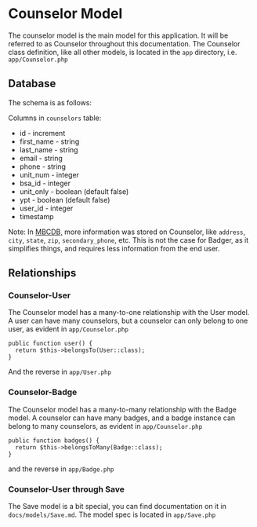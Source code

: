 # Counselor Model

The counselor model is the main model for this application. It will be referred to as Counselor throughout this documentation. The Counselor class definition, like all other models, is located in the `app` directory, i.e. `app/Counselor.php`

## Database
The schema is as follows:

Columns in `counselors` table:
* id - increment
* first_name - string
* last_name - string
* email - string
* phone - string
* unit_num - integer
* bsa_id - integer
* unit_only - boolean (default false)
* ypt - boolean (default false)
* user_id - integer
* timestamp

Note: In [MBCDB,](https://github.com/SelectiveAlso/mbcdb) more information was stored on Counselor, like `address`, `city`, `state`, `zip`, `secondary_phone`, etc.
This is not the case for Badger, as it simplifies things, and requires less information from the end user.

## Relationships
### Counselor-User
The Counselor model has a many-to-one relationship with the User model. A user can have many counselors, but a counselor can only belong to one user, as evident in `app/Counselor.php`
```
public function user() {
  return $this->belongsTo(User::class);
}
```
And the reverse in `app/User.php`

### Counselor-Badge
The Counselor model has a many-to-many relationship with the Badge model. A counselor can have many badges, and a badge instance can belong to many counselors, as evident in `app/Counselor.php`
```
public function badges() {
  return $this->belongsToMany(Badge::class);
}
```
and the reverse in `app/Badge.php`

### Counselor-User through Save
The Save model is a bit special, you can find documentation on it in `docs/models/Save.md`.
The model spec is located in `app/Save.php`